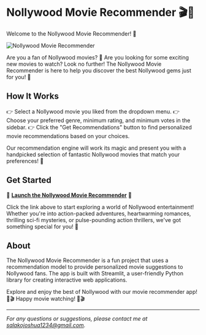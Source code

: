 # Nollywood Movie Recommender 🎬🍿

Welcome to the Nollywood Movie Recommender! 🚀

![Nollywood Movie Recommender](https://www.lgnewsroom.com/wp-content/uploads/2021/06/Nollywood.png)

Are you a fan of Nollywood movies? 🎥 Are you looking for some exciting new movies to watch? Look no further! The Nollywood Movie Recommender is here to help you discover the best Nollywood gems just for you! 💎

## How It Works

👉 Select a Nollywood movie you liked from the dropdown menu.
👉 Choose your preferred genre, minimum rating, and minimum votes in the sidebar.
👉 Click the "Get Recommendations" button to find personalized movie recommendations based on your choices.

Our recommendation engine will work its magic and present you with a handpicked selection of fantastic Nollywood movies that match your preferences! 🌟

## Get Started

🚀 **[Launch the Nollywood Movie Recommender](https://www.example.com/nollywood-movie-recommender)** 🚀

Click the link above to start exploring a world of Nollywood entertainment! Whether you're into action-packed adventures, heartwarming romances, thrilling sci-fi mysteries, or pulse-pounding action thrillers, we've got something special for you! 🎉

## About

The Nollywood Movie Recommender is a fun project that uses a recommendation model to provide personalized movie suggestions to Nollywood fans. The app is built with Streamlit, a user-friendly Python library for creating interactive web applications.

Explore and enjoy the best of Nollywood with our movie recommender app! 🍿🎬 Happy movie watching! 🍿🎬

---

_For any questions or suggestions, please contact me at [salakojoshua1234@gmail.com](mailto:salakojoshua1234@gmail.com)._
